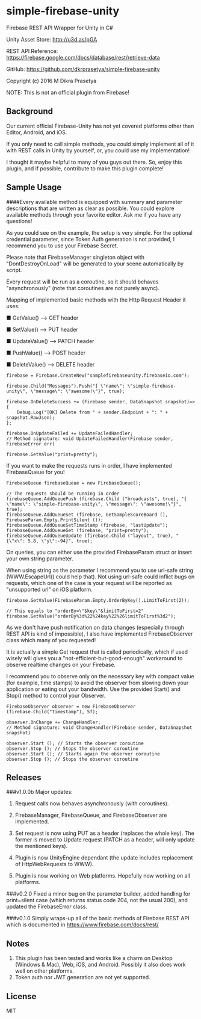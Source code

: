 # simple-firebase-unity
Firebase REST API Wrapper for Unity in C#

Unity Asset Store: http://u3d.as/pGA

REST API Reference: https://firebase.google.com/docs/database/rest/retrieve-data

GitHub: https://github.com/dkrprasetya/simple-firebase-unity

Copyright (c) 2016  M Dikra Prasetya

NOTE: This is not an official plugin from Firebase!

## Background

Our current official Firebase-Unity has not yet covered platforms other than Editor, Android, and iOS. 

If you only need to call simple methods, you could simply implement all of it with REST calls in Unity by yourself, or, you could use my implementation!

I thought it maybe helpful to many of you guys out there. So, enjoy this plugin, and if possible, contribute to make this plugin complete!

## Sample Usage

####Every available method is equipped with summary and parameter descriptions that are written as clear as possible. You could explore available methods through your favorite editor. Ask me if you have any questions!


As you could see on the example, the setup is very simple. For the optional credential parameter, since Token Auth generation is not provided, I recommend you to use your Firebase Secret.

Please note that FirebaseManager singleton object with "DontDestroyOnLoad" will be generated to your scene automatically by script.

Every request will be run as a coroutine, so it should behaves "asynchronously" (note that coroutines are not purely async).

Mapping of implemented basic methods with the Http Request Header it uses:

■ GetValue() --> GET header

■ SetValue() --> PUT header

■ UpdateValue() --> PATCH header

■ PushValue() --> POST header

■ DeleteValue() --> DELETE header



```
firebase = Firebase.CreateNew("samplefirebaseunity.firebaseio.com");

firebase.Child("Messages").Push("{ \"name\": \"simple-firebase-unity\", \"message\": \"awesome!\"}", true);

firebase.OnDeleteSuccess += (Firebase sender, DataSnapshot snapshot)=>{
    Debug.Log("[OK] Delete from " + sender.Endpoint + ": " + snapshot.RawJson);
};

firebase.OnUpdateFailed += UpdateFailedHandler; 
// Method signature: void UpdateFailedHandler(Firebase sender, FirebaseError err)

firebase.GetValue("print=pretty");
```

If you want to make the requests runs in order, I have implemented FirebaseQueue for you!

```
FirebaseQueue firebaseQueue = new FirebaseQueue();

// The requests should be running in order 
firebaseQueue.AddQueuePush (firebase.Child ("broadcasts", true), "{ \"name\": \"simple-firebase-unity\", \"message\": \"awesome!\"}", true);
firebaseQueue.AddQueueSet (firebase, GetSampleScoreBoard (), FirebaseParam.Empty.PrintSilent ());
firebaseQueue.AddQueueSetTimeStamp (firebase, "lastUpdate");
firebaseQueue.AddQueueGet (firebase, "print=pretty");
firebaseQueue.AddQueueUpdate (firebase.Child ("layout", true), "{\"x\": 5.8, \"y\":-94}", true);
```


On queries, you can either use the provided FirebaseParam struct or insert your own string parameter. 

When using string as the parameter I recommend you to use url-safe string (WWW.EscapeUrl() could help that). Not using url-safe could inflict bugs on requests, which one of the case is your request will be reported as "unsupported url" on iOS platform.

```
firebase.GetValue(FirebaseParam.Empty.OrderByKey().LimitToFirst(2));

// This equals to "orderBy=\"$key\"&limitToFirst=2"
firebase.GetValue("orderBy%3d%22%24key%22%26limitToFirst%3d2");

```

As we don't have push notification on data changes (especially through REST API is kind of impossible), I also have implemented FirebaseObserver class which many of you requested!

It is actually a simple Get request that is called periodically, which if used wisely will gives you a "not-efficient-but-good-enough" workaround to observe realtime changes on your Firebase. 

I recommend you to observe only on the necessary key with compact value (for example, time stamps) to avoid the observer from slowing down your application or eating out your bandwidth. Use the provided Start() and Stop() method to control your Observer.

```
FirebaseObserver observer = new FirebaseObserver (firebase.Child("timestamp"), 5f);

observer.OnChange += ChangeHandler; 
// Method signature: void ChangeHandler(Firebase sender, DataSnapshot snapshot) 

observer.Start (); // Starts the observer coroutine
observer.Stop (); // Stops the observer coroutine
observer.Start (); // Starts again the observer coroutine 
observer.Stop (); // Stops the observer coroutine
```



## Releases

###v1.0.0b
Major updates: 

1. Request calls now behaves asynchronously (with coroutines).

2. FirebaseManager, FirebaseQueue, and FirebaseObserver are implemented.

3. Set request is now using PUT as a header (replaces the whole key). 
The former is moved to Update request (PATCH as a header, will only update the mentioned keys).

4. Plugin is now UnityEngine dependant (the update includes replacement of HttpWebRequests to WWW).

5. Plugin is now working on Web platforms. Hopefully now working on all platforms.


###v0.2.0
Fixed a minor bug on the parameter builder, added handling for print=silent case (which returns status code 204, not the usual 200), and updated the FirebaseError class.

###v0.1.0
Simply wraps-up all of the basic methods of Firebase REST API which is documented in https://www.firebase.com/docs/rest/

## Notes
1. This plugin has been tested and works like a charm on Desktop (Windows & Mac), Web, iOS, and Android. Possibly it also does work well on other platforms.
2. Token auth nor JWT generation are not yet supported. 


## License
MIT

